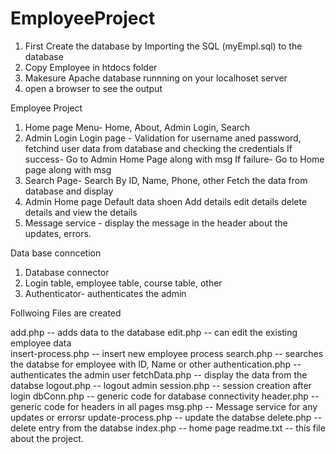 # EmployeeProject
1. First Create the database by Importing the SQL (myEmpl.sql) to the database
2. Copy Employee in htdocs folder
3. Makesure Apache database runnning on your localhoset server
4. open a browser to see the output


Employee Project

1. Home page
   Menu- Home, About, Admin Login, Search
2. Admin Login
   Login page - Validation for username aned password,
               fetchind user data from database and checking the credentials
               If success- Go to Admin Home Page along with msg
               If failure- Go to Home page along with msg
3. Search Page-
      Search By ID, Name, Phone, other
      Fetch the data from database and display
4. Admin Home page
      Default data shoen
      Add details
      edit details
      delete details
      and view the details
5. Message service - display the message in the header about the updates, errors.

Data base conncetion
1. Database connector
2. Login table, employee table, course table, other
3. Authenticator- authenticates the admin

Follwoing Files are created

add.php -- adds data to the database
edit.php --  can edit the existing employee data      
insert-process.php  -- insert new employee process
search.php --  searches the databse for employee with ID, Name or other
authentication.php  -- authenticates the admin user
fetchData.php  -- display the data from the databse
logout.php     -- logout admin
session.php -- session creation after login
dbConn.php  -- generic code for database connectivity
header.php    -- generic code for headers in all pages
msg.php      -- Message service for any updates or errorsr
update-process.php -- update the databse 
delete.php         -- delete entry from the databse
index.php  -- home page
readme.txt  -- this file about the project.

